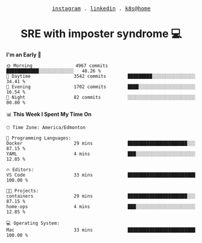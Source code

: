 <p align="center">
  <samp>
    <a href="https://www.instagram.com/lildrunkensmurf/">instagram</a> .
    <a href="https://www.linkedin.com/in/joryirving/">linkedin</a> .
    <a href="https://github.com/joryirving/k3s-home-cluster">k8s@home</a>
  </samp>
</p>

<h1 align="center">
  SRE with imposter syndrome 💻
</h1>

<!--START_SECTION:waka-->
**I'm an Early 🐤** 

```text
🌞 Morning                4967 commits        ████████████░░░░░░░░░░░░░   48.26 % 
🌆 Daytime                3542 commits        █████████░░░░░░░░░░░░░░░░   34.41 % 
🌃 Evening                1702 commits        ████░░░░░░░░░░░░░░░░░░░░░   16.54 % 
🌙 Night                  82 commits          ░░░░░░░░░░░░░░░░░░░░░░░░░   00.80 % 
```


📊 **This Week I Spent My Time On** 

```text
🕑︎ Time Zone: America/Edmonton

💬 Programming Languages: 
Docker                   29 mins             ██████████████████████░░░   87.15 % 
YAML                     4 mins              ███░░░░░░░░░░░░░░░░░░░░░░   12.85 % 

🔥 Editors: 
VS Code                  33 mins             █████████████████████████   100.00 % 

🐱‍💻 Projects: 
containers               29 mins             ██████████████████████░░░   87.15 % 
home-ops                 4 mins              ███░░░░░░░░░░░░░░░░░░░░░░   12.85 % 

💻 Operating System: 
Mac                      33 mins             █████████████████████████   100.00 % 
```


<!--END_SECTION:waka-->